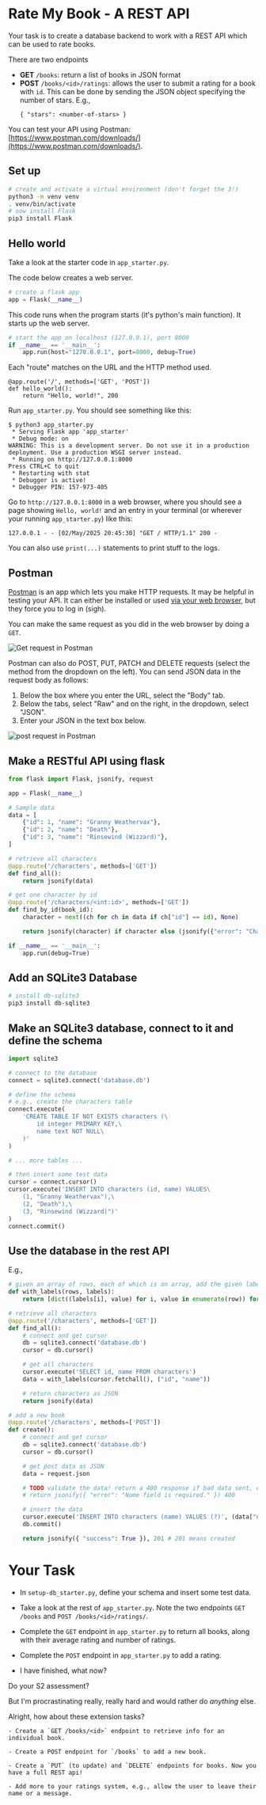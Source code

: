 # Rate My Book - A REST API

Your task is to create a database backend to work with a REST API which can be used to rate books.

There are two endpoints

- **GET**  `/books`: return a list of books in JSON format
- **POST** `/books/<id>/ratings`: allows the user to submit a rating for a book with `id`. This can be done by sending
  the JSON object specifying the number of stars. E.g.,
  ```
  { "stars": <number-of-stars> }
  ```

You can test your API using Postman: [https://www.postman.com/downloads/](https://www.postman.com/downloads/).

## Set up

```bash
# create and activate a virtual environment (don't forget the 3!)
python3 -m venv venv
. venv/bin/activate
# now install Flask
pip3 install Flask
```


## Hello world

Take a look at the starter code in `app_starter.py`.

The code below creates a web server.

```python
# create a flask app
app = Flask(__name__)
```

This code runs when the program starts (it's python's main function). It starts up the web server.
```python
# start the app on localhost (127.0.0.1), port 8000
if __name__ == '__main__':
    app.run(host="1270.0.0.1", port=8000, debug=True)
```

Each "route" matches on the URL and the HTTP method used.
```python3
@app.route('/', methods=['GET', 'POST'])
def hello_world():
    return "Hello, world!", 200
```

Run `app_starter.py`. You should see something like this:
```
$ python3 app_starter.py
 * Serving Flask app 'app_starter'
 * Debug mode: on
WARNING: This is a development server. Do not use it in a production deployment. Use a production WSGI server instead.
 * Running on http://127.0.0.1:8000
Press CTRL+C to quit
 * Restarting with stat
 * Debugger is active!
 * Debugger PIN: 157-973-405
```

Go to `http://127.0.0.1:8000` in a web browser, where you should see a page showing `Hello, world!` and an entry in your
terminal (or wherever your running `app_starter.py`) like this:
```
127.0.0.1 - - [02/May/2025 20:45:30] "GET / HTTP/1.1" 200 -
```
You can also use `print(...)` statements to print stuff to the logs.

## Postman

[Postman](https://www.postman.com/) is an app which lets you make HTTP requests. It may be helpful in testing your API.
It can either be installed or used [via your web browser](https://go.postman.co/home), but they force you to log in (sigh).

You can make the same request as you did in the web browser by doing a `GET`.

![Get request in Postman](./get.png)

Postman can also do POST, PUT, PATCH and DELETE requests (select the method from the dropdown on the left). You can send
JSON data in the request body as follows:

1. Below the box where you enter the URL, select the "Body" tab.
2. Below the tabs, select "Raw" and on the right, in the dropdown, select "JSON".
3. Enter your JSON in the text box below.

![post request in Postman](./post.png)

## Make a RESTful API using flask

```python
from flask import Flask, jsonify, request

app = Flask(__name__)

# Sample data
data = [
    {"id": 1, "name": "Granny Weathervax"},
    {"id": 2, "name": "Death"},
    {"id": 3, "name": "Rinsewind (Wizzard)"},
]

# retrieve all characters
@app.route('/characters', methods=['GET'])
def find_all():
    return jsonify(data)

# get one character by id
@app.route('/characters/<int:id>', methods=['GET'])
def find_by_id(book_id):
    character = next((ch for ch in data if ch["id"] == id), None)

    return jsonify(character) if character else (jsonify({"error": "Character not found"}), 404)

if __name__ == '__main__':
    app.run(debug=True)
```
## Add an SQLite3 Database

```bash
# install db-sqlite3
pip3 install db-sqlite3
```

## Make an SQLite3 database, connect to it and define the schema

```python
import sqlite3

# connect to the database
connect = sqlite3.connect('database.db')

# define the schema
# e.g., create the characters table
connect.execute(
    'CREATE TABLE IF NOT EXISTS characters (\
        id integer PRIMARY KEY,\
        name text NOT NULL\
    )'
)

# ... more tables ...

# then insert some test data
cursor = connect.cursor()
cursor.execute('INSERT INTO characters (id, name) VALUES\
    (1, "Granny Weathervax"),\
    (2, "Death"),\
    (3, "Rinsewind (Wizzard)")'
)
connect.commit()
```

## Use the database in the rest API

E.g.,
```python
# given an array of rows, each of which is an array, add the given labels to each row
def with_labels(rows, labels):
    return [dict((labels[i], value) for i, value in enumerate(row)) for row in rows]

# retrieve all characters
@app.route('/characters', methods=['GET'])
def find_all():
    # connect and get cursor
    db = sqlite3.connect('database.db')
    cursor = db.cursor()

    # get all characters
    cursor.execute('SELECT id, name FROM characters')
    data = with_labels(cursor.fetchall(), ("id", "name"))

    # return characters as JSON
    return jsonify(data)

# add a new book
@app.route('/characters', methods=['POST'])
def create():
    # connect and get cursor
    db = sqlite3.connect('database.db')
    cursor = db.cursor()

    # get post data as JSON
    data = request.json

    # TODO validate the data! return a 400 response if bad data sent, e.g.,
    # return jsonify({ "error": "Nome field is required." }) 400

    # insert the data
    cursor.execute('INSERT INTO characters (name) VALUES (?)', (data["name"]))
    db.commit()

    return jsonify({ "success": True }), 201 # 201 means created
```

# Your Task

- In `setup-db_starter.py`, define your schema and insert some test data.

- Take a look at the rest of `app_starter.py`. Note the two endpoints `GET /books` and `POST /books/<id>/ratings/`.

- Complete the `GET` endpoint in `app_starter.py` to return all books, along with their average rating and number of
  ratings.

- Complete the `POST` endpoint in `app_starter.py` to add a rating.

- I have finished, what now?

Do your S2 assessment?

But I'm procrastinating really, really hard and would rather do *anything* else. 

Alright, how about these extension tasks?
  
	- Create a `GET /books/<id>` endpoint to retrieve info for an individual book. 

	- Create a POST endpoint for `/books` to add a new book. 
	
	- Create a `PUT` (to update) and `DELETE` endpoints for books. Now you have a full REST api!
	
	- Add more to your ratings system, e.g., allow the user to leave their name or a message. 
